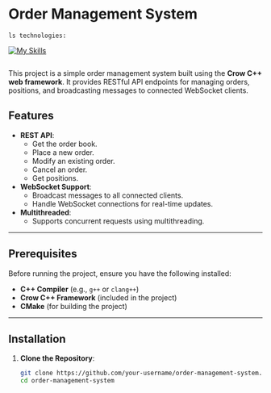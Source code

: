# Order Management System
```
ls technologies: 
```
[![My Skills](https://skillicons.dev/icons?i=docker,c,cpp)](https://skillicons.dev)

```
```
This project is a simple order management system built using the **Crow C++ web framework**. It provides RESTful API endpoints for managing orders, positions, and broadcasting messages to connected WebSocket clients.

## Features

- **REST API**:
  - Get the order book.
  - Place a new order.
  - Modify an existing order.
  - Cancel an order.
  - Get positions.
- **WebSocket Support**:
  - Broadcast messages to all connected clients.
  - Handle WebSocket connections for real-time updates.
- **Multithreaded**:
  - Supports concurrent requests using multithreading.

---

## Prerequisites

Before running the project, ensure you have the following installed:

- **C++ Compiler** (e.g., `g++` or `clang++`)
- **Crow C++ Framework** (included in the project)
- **CMake** (for building the project)

---

## Installation

1. **Clone the Repository**:
   ```bash
   git clone https://github.com/your-username/order-management-system.git
   cd order-management-system
